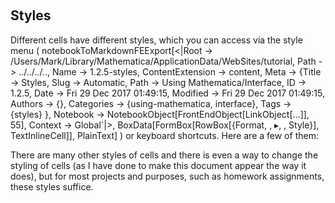 <a id="styles" style="width:0;height:0;margin:0;padding:0;">&zwnj;</a>

## Styles

Different cells have different styles, which you can access via the style menu ( notebookToMarkdownFEExport[<|Root -> /Users/Mark/Library/Mathematica/ApplicationData/WebSites/tutorial, Path -> ../../../.., Name -> 1.2.5-styles, ContentExtension -> content, Meta -> {Title -> Styles, Slug -> Automatic, Path -> Using Mathematica/Interface, ID -> 1.2.5, Date -> Fri 29 Dec 2017 01:49:15, Modified -> Fri 29 Dec 2017 01:49:15, Authors -> {}, Categories -> {using-mathematica, interface}, Tags -> {styles} }, Notebook -> NotebookObject[FrontEndObject[LinkObject[…]], 55], Context -> Global`|>, BoxData[FormBox[RowBox[{Format,  , ▸,  , Style}], TextInlineCell]], PlainText] ) or keyboard shortcuts. Here are a few of them:

There are many other styles of cells and there is even a way to change the styling of cells (as I have done to make this document appear the way it does), but for most projects and purposes, such as homework assignments, these styles suffice.